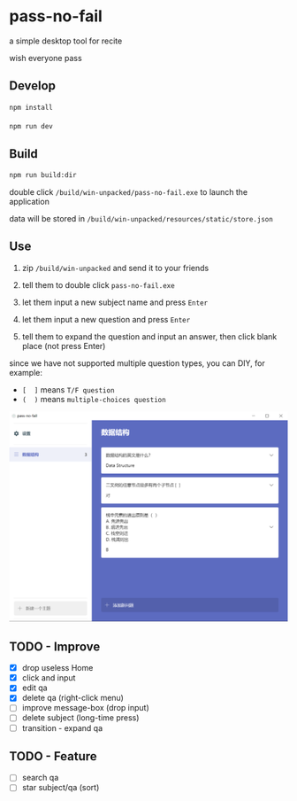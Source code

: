 # pass-no-fail

a simple desktop tool for recite

wish everyone pass

## Develop

``` bash
npm install

npm run dev
```

## Build

``` bash
npm run build:dir
```
double click `/build/win-unpacked/pass-no-fail.exe` to launch the application

data will be stored in `/build/win-unpacked/resources/static/store.json`

## Use

1. zip `/build/win-unpacked` and send it to your friends

2. tell them to double click `pass-no-fail.exe`

3. let them input a new subject name and press `Enter`

4. let them input a new question and press `Enter`

5. tell them to expand the question and input an answer, then click blank place (not press Enter)

since we have not supported multiple question types, you can DIY, for example:

- `[  ]` means `T/F question`
- `(  )` means `multiple-choices question`

![](./img/preview.png)

## TODO - Improve

- [x] drop useless Home
- [x] click and input
- [x] edit qa
- [x] delete qa (right-click menu)
- [ ] improve message-box (drop input)
- [ ] delete subject (long-time press)
- [ ] transition - expand qa

## TODO - Feature

- [ ] search qa
- [ ] star subject/qa (sort)

